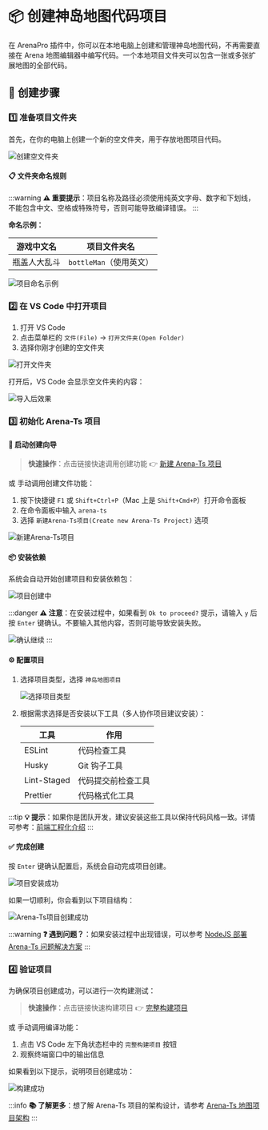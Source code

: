 # 📦 创建神岛地图代码项目

在 ArenaPro 插件中，你可以在本地电脑上创建和管理神岛地图代码，不再需要直接在 Arena 地图编辑器中编写代码。一个本地项目文件夹可以包含一张或多张扩展地图的全部代码。

## 🚀 创建步骤

### 1️⃣ 准备项目文件夹

首先，在你的电脑上创建一个新的空文件夹，用于存放地图项目代码。

![创建空文件夹](/屏幕截图20240715111112.jpg)

#### 📋 文件夹命名规则

:::warning
**⚠️ 重要提示**：项目名称及路径必须使用纯英文字母、数字和下划线，不能包含中文、空格或特殊符号，否则可能导致编译错误。
:::

**命名示例：**

| 游戏中文名   | 项目文件夹名            |
| ------------ | ----------------------- |
| 瓶盖人大乱斗 | `bottleMan`（使用英文） |

![项目命名示例](/QQ20241128-212721.png)

### 2️⃣ 在 VS Code 中打开项目

1. 打开 VS Code
2. 点击菜单栏的 `文件(File)` → `打开文件夹(Open Folder)`
3. 选择你刚才创建的空文件夹

![打开文件夹](/屏幕截图20240715113226.webp)

打开后，VS Code 会显示空文件夹的内容：

![导入后效果](/屏幕截图20240715113501.webp)

### 3️⃣ 初始化 Arena-Ts 项目

#### 🔄 启动创建向导

> **快速操作**：点击链接快速调用创建功能 👉 [新建 Arena-Ts 项目](vscode://box3lab.box3arenapro/command?type=ap.file.createProject)

或 手动调用创建文件功能：

1. 按下快捷键 `F1` 或 `Shift+Ctrl+P`（Mac 上是 `Shift+Cmd+P`）打开命令面板
2. 在命令面板中输入 `arena-ts`
3. 选择 `新建Arena-Ts项目(Create new Arena-Ts Project)` 选项

![新建Arena-Ts项目](/QQ20241128-21304.gif)

#### 📦 安装依赖

系统会自动开始创建项目和安装依赖包：

![项目创建中](/ast.gif)

:::danger
**⚠️ 注意**：在安装过程中，如果看到 `Ok to proceed?` 提示，请输入 `y` 后按 `Enter` 键确认。不要输入其他内容，否则可能导致安装失败。

![确认继续](/QQ20241128-215431.png)
:::

#### ⚙️ 配置项目

1. 选择项目类型，选择 `神岛地图项目`

   ![选择项目类型](/QQ20241128-215102.png)

2. 根据需求选择是否安装以下工具（多人协作项目建议安装）：

   | 工具        | 作用               |
   | ----------- | ------------------ |
   | ESLint      | 代码检查工具       |
   | Husky       | Git 钩子工具       |
   | Lint-Staged | 代码提交前检查工具 |
   | Prettier    | 代码格式化工具     |

:::tip
**💡 提示**：如果你是团队开发，建议安装这些工具以保持代码风格一致。详情可参考：[前端工程化介绍](/engineering/describes.html)
:::

#### ✅ 完成创建

按 `Enter` 键确认配置后，系统会自动完成项目创建。

![项目安装成功](/QQ20241128-215225.png)

如果一切顺利，你会看到以下项目结构：

![Arena-Ts项目创建成功](/arenats.webp)

:::warning
**❓ 遇到问题？**：如果安装过程中出现错误，可以参考 [NodeJS 部署 Arena-Ts 问题解决方案](/bestPractices/nodejsTest)
:::

### 4️⃣ 验证项目

为确保项目创建成功，可以进行一次构建测试：

> **快速操作**：点击链接快速构建项目 👉 [完整构建项目](vscode://box3lab.box3arenapro/command?type=ap.file.buildNUpload)

或 手动调用编译功能：

1. 点击 VS Code 左下角状态栏中的 `完整构建项目` 按钮
2. 观察终端窗口中的输出信息

如果看到以下提示，说明项目创建成功：

![构建成功](/QQ20241128-221728.png)

:::info
**📚 了解更多**：想了解 Arena-Ts 项目的架构设计，请参考 [Arena-Ts 地图项目架构](/dao3Cfg/file)
:::
